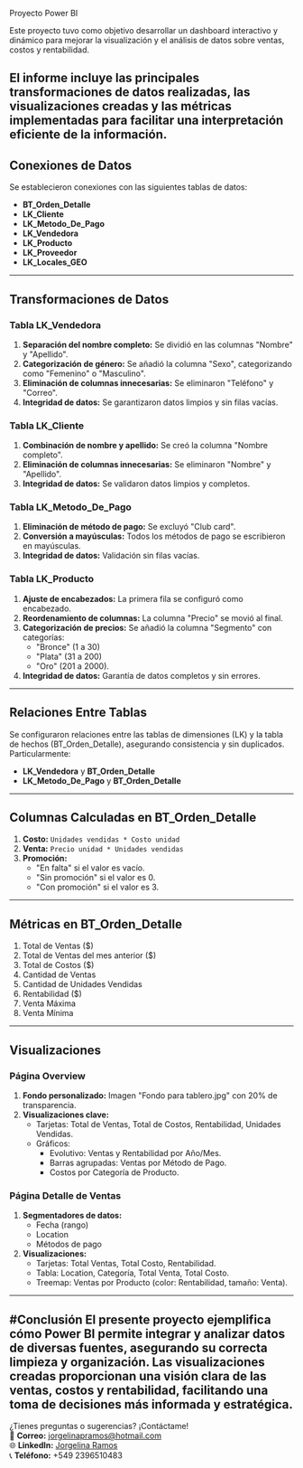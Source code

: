 Proyecto Power BI

Este proyecto tuvo como objetivo desarrollar un dashboard interactivo y dinámico para mejorar la visualización y el análisis de datos sobre ventas, costos y rentabilidad.

El informe incluye las principales transformaciones de datos realizadas, las visualizaciones creadas y las métricas implementadas para facilitar una interpretación eficiente de la información.
---

## Conexiones de Datos

Se establecieron conexiones con las siguientes tablas de datos:

- **BT_Orden_Detalle**
- **LK_Cliente**
- **LK_Metodo_De_Pago**
- **LK_Vendedora**
- **LK_Producto**
- **LK_Proveedor**
- **LK_Locales_GEO**

---

## Transformaciones de Datos

### Tabla LK_Vendedora

1. **Separación del nombre completo:** Se dividió en las columnas "Nombre" y "Apellido".
2. **Categorización de género:** Se añadió la columna "Sexo", categorizando como "Femenino" o "Masculino".
3. **Eliminación de columnas innecesarias:** Se eliminaron "Teléfono" y "Correo".
4. **Integridad de datos:** Se garantizaron datos limpios y sin filas vacías.

### Tabla LK_Cliente

1. **Combinación de nombre y apellido:** Se creó la columna "Nombre completo".
2. **Eliminación de columnas innecesarias:** Se eliminaron "Nombre" y "Apellido".
3. **Integridad de datos:** Se validaron datos limpios y completos.

### Tabla LK_Metodo_De_Pago

1. **Eliminación de método de pago:** Se excluyó "Club card".
2. **Conversión a mayúsculas:** Todos los métodos de pago se escribieron en mayúsculas.
3. **Integridad de datos:** Validación sin filas vacías.

### Tabla LK_Producto

1. **Ajuste de encabezados:** La primera fila se configuró como encabezado.
2. **Reordenamiento de columnas:** La columna "Precio" se movió al final.
3. **Categorización de precios:** Se añadió la columna "Segmento" con categorías:
   - "Bronce" (1 a 30)
   - "Plata" (31 a 200)
   - "Oro" (201 a 2000).
4. **Integridad de datos:** Garantía de datos completos y sin errores.

---

## Relaciones Entre Tablas

Se configuraron relaciones entre las tablas de dimensiones (LK) y la tabla de hechos (BT_Orden_Detalle), asegurando consistencia y sin duplicados. Particularmente:

- **LK_Vendedora** y **BT_Orden_Detalle**
- **LK_Metodo_De_Pago** y **BT_Orden_Detalle**

---

## Columnas Calculadas en BT_Orden_Detalle

1. **Costo:** `Unidades vendidas * Costo unidad`
2. **Venta:** `Precio unidad * Unidades vendidas`
3. **Promoción:**
   - "En falta" si el valor es vacío.
   - "Sin promoción" si el valor es 0.
   - "Con promoción" si el valor es 3.

---

## Métricas en BT_Orden_Detalle

1. Total de Ventas ($)  
2. Total de Ventas del mes anterior ($)  
3. Total de Costos ($)  
4. Cantidad de Ventas  
5. Cantidad de Unidades Vendidas  
6. Rentabilidad ($)  
7. Venta Máxima  
8. Venta Mínima  

---

## Visualizaciones

### Página Overview

1. **Fondo personalizado:** Imagen "Fondo para tablero.jpg" con 20% de transparencia.  
2. **Visualizaciones clave:**
   - Tarjetas: Total de Ventas, Total de Costos, Rentabilidad, Unidades Vendidas.
   - Gráficos:
     - Evolutivo: Ventas y Rentabilidad por Año/Mes.
     - Barras agrupadas: Ventas por Método de Pago.
     - Costos por Categoría de Producto.

### Página Detalle de Ventas

1. **Segmentadores de datos:**
   - Fecha (rango)
   - Location
   - Métodos de pago
2. **Visualizaciones:**
   - Tarjetas: Total Ventas, Total Costo, Rentabilidad.
   - Tabla: Location, Categoría, Total Venta, Total Costo.
   - Treemap: Ventas por Producto (color: Rentabilidad, tamaño: Venta).

---

#Conclusión
El presente proyecto ejemplifica cómo Power BI permite integrar y analizar datos de diversas fuentes, asegurando su correcta limpieza y organización. Las visualizaciones creadas proporcionan una visión clara de las ventas, costos y rentabilidad, facilitando una toma de decisiones más informada y estratégica.
---

¿Tienes preguntas o sugerencias? ¡Contáctame!  
📧 **Correo:** jorgelinapramos@hotmail.com  
🌐 **LinkedIn:** [Jorgelina Ramos](https://www.linkedin.com/in/jorgelina-p-l-ramos-83564422b/)  
📞 **Teléfono:** +549 2396510483
